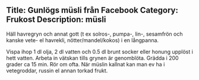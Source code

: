 Title: Gunlögs müsli från Facebook
Category: Frukost
Description: müsli
---

Häll havregryn och annat gott (t ex solros-, pumpa-, lin-, sesamfrön och kanske vete- el havrekli, nötter/mandel/kokos) i en långpanna. 

Vispa ihop 1 dl olja, 2 dl vatten och 0.5 dl brunt socker eller honung upplöst i hett vatten. 
Arbeta in vätskan tills grynen är genomblöta. 
Grädda i 200 grader ca 15 min. 
Rör om ofta. När müslin kallnat kan man ev ha i vetegroddar, russin el annan torkad frukt.
